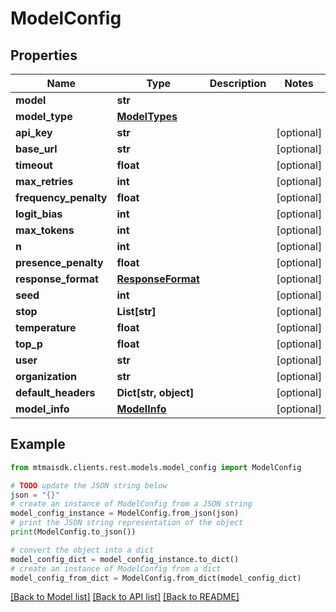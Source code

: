 # ModelConfig


## Properties

Name | Type | Description | Notes
------------ | ------------- | ------------- | -------------
**model** | **str** |  | 
**model_type** | [**ModelTypes**](ModelTypes.md) |  | 
**api_key** | **str** |  | [optional] 
**base_url** | **str** |  | [optional] 
**timeout** | **float** |  | [optional] 
**max_retries** | **int** |  | [optional] 
**frequency_penalty** | **float** |  | [optional] 
**logit_bias** | **int** |  | [optional] 
**max_tokens** | **int** |  | [optional] 
**n** | **int** |  | [optional] 
**presence_penalty** | **float** |  | [optional] 
**response_format** | [**ResponseFormat**](ResponseFormat.md) |  | [optional] 
**seed** | **int** |  | [optional] 
**stop** | **List[str]** |  | [optional] 
**temperature** | **float** |  | [optional] 
**top_p** | **float** |  | [optional] 
**user** | **str** |  | [optional] 
**organization** | **str** |  | [optional] 
**default_headers** | **Dict[str, object]** |  | [optional] 
**model_info** | [**ModelInfo**](ModelInfo.md) |  | [optional] 

## Example

```python
from mtmaisdk.clients.rest.models.model_config import ModelConfig

# TODO update the JSON string below
json = "{}"
# create an instance of ModelConfig from a JSON string
model_config_instance = ModelConfig.from_json(json)
# print the JSON string representation of the object
print(ModelConfig.to_json())

# convert the object into a dict
model_config_dict = model_config_instance.to_dict()
# create an instance of ModelConfig from a dict
model_config_from_dict = ModelConfig.from_dict(model_config_dict)
```
[[Back to Model list]](../README.md#documentation-for-models) [[Back to API list]](../README.md#documentation-for-api-endpoints) [[Back to README]](../README.md)


